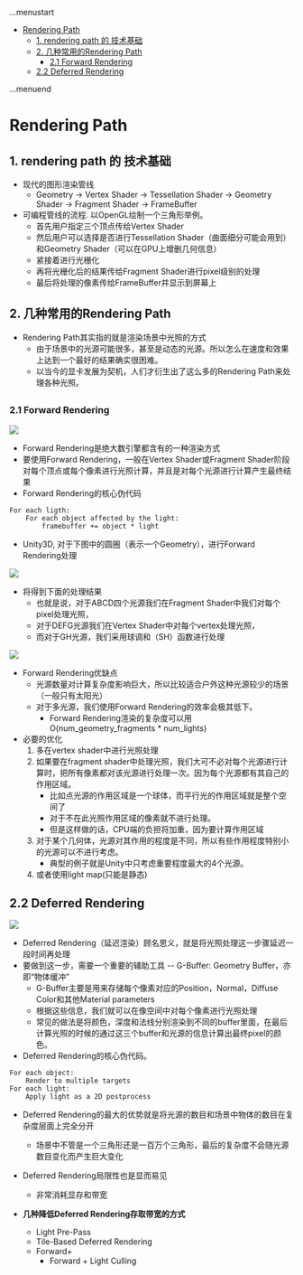 ...menustart

 - [Rendering Path](#da2911de682ed5ee8e31f8abbeef66bd)
	 - [1. rendering path 的 技术基础](#e722c0b9325d2999ef6de4bdea693829)
	 - [2. 几种常用的Rendering Path](#5acfcac9feda152fef0e8da1d3a5f248)
		 - [2.1 Forward Rendering](#32762037d3dcc652fa76349f30eeb1f6)
	 - [2.2 Deferred Rendering](#446ff669713810d90d8c929eda9ec749)

...menuend


<h2 id="da2911de682ed5ee8e31f8abbeef66bd"></h2>

# Rendering Path

<h2 id="e722c0b9325d2999ef6de4bdea693829"></h2>

## 1. rendering path 的 技术基础

 - 现代的图形渲染管线
    - Geometry → Vertex Shader → Tessellation Shader → Geometry Shader → Fragment Shader → FrameBuffer
 - 可编程管线的流程. 以OpenGL绘制一个三角形举例。
    - 首先用户指定三个顶点传给Vertex Shader
    - 然后用户可以选择是否进行Tessellation Shader（曲面细分可能会用到）和Geometry Shader（可以在GPU上增删几何信息）
    - 紧接着进行光栅化
    - 再将光栅化后的结果传给Fragment Shader进行pixel级别的处理
    - 最后将处理的像素传给FrameBuffer并显示到屏幕上

<h2 id="5acfcac9feda152fef0e8da1d3a5f248"></h2>

## 2. 几种常用的Rendering Path

 - Rendering Path其实指的就是渲染场景中光照的方式
    - 由于场景中的光源可能很多，甚至是动态的光源。所以怎么在速度和效果上达到一个最好的结果确实很困难。
    - 以当今的显卡发展为契机，人们才衍生出了这么多的Rendering Path来处理各种光照。

<h2 id="32762037d3dcc652fa76349f30eeb1f6"></h2>

### 2.1 Forward Rendering

![](https://raw.githubusercontent.com/mebusy/notes/master/imgs/u3d_shader_fwdrd.png)

 - Forward Rendering是绝大数引擎都含有的一种渲染方式
 - 要使用Forward Rendering，一般在Vertex Shader或Fragment Shader阶段对每个顶点或每个像素进行光照计算，并且是对每个光源进行计算产生最终结果 
 - Forward Rendering的核心伪代码

```
For each ligth:
    For each object affected by the light:
        framebuffer += object * light
```

 - Unity3D, 对于下图中的圆圈（表示一个Geometry），进行Forward Rendering处理

![](https://raw.githubusercontent.com/mebusy/notes/master/imgs/u3d_shader_fwdrd_01.png)

 - 将得到下面的处理结果
    - 也就是说，对于ABCD四个光源我们在Fragment Shader中我们对每个pixel处理光照，
    - 对于DEFG光源我们在Vertex Shader中对每个vertex处理光照，
    - 而对于GH光源，我们采用球调和（SH）函数进行处理

![](https://raw.githubusercontent.com/mebusy/notes/master/imgs/u3d_shader_fwdrd_02.png)

 - Forward Rendering优缺点
    - 光源数量对计算复杂度影响巨大，所以比较适合户外这种光源较少的场景（一般只有太阳光）
    - 对于多光源，我们使用Forward Rendering的效率会极其低下。
        - Forward Rendering渲染的复杂度可以用O(num_geometry_fragments * num_lights)  
 - 必要的优化
    1. 多在vertex shader中进行光照处理
    2. 如果要在fragment shader中处理光照，我们大可不必对每个光源进行计算时，把所有像素都对该光源进行处理一次。因为每个光源都有其自己的作用区域。
        - 比如点光源的作用区域是一个球体，而平行光的作用区域就是整个空间了
        - 对于不在此光照作用区域的像素就不进行处理。
        - 但是这样做的话，CPU端的负担将加重，因为要计算作用区域
    3. 对于某个几何体，光源对其作用的程度是不同，所以有些作用程度特别小的光源可以不进行考虑。
        - 典型的例子就是Unity中只考虑重要程度最大的4个光源。
    4. 或者使用light map(只能是静态)

<h2 id="446ff669713810d90d8c929eda9ec749"></h2>

## 2.2 Deferred Rendering

![](https://raw.githubusercontent.com/mebusy/notes/master/imgs/u3d_shader_defrd.png)

 - Deferred Rendering（延迟渲染）顾名思义，就是将光照处理这一步骤延迟一段时间再处理
 - 要做到这一步，需要一个重要的辅助工具 -- G-Buffer: Geometry Buffer，亦即“物体缓冲”
    - G-Buffer主要是用来存储每个像素对应的Position，Normal，Diffuse Color和其他Material parameters
    - 根据这些信息，我们就可以在像空间中对每个像素进行光照处理
    - 常见的做法是将颜色，深度和法线分别渲染到不同的buffer里面，在最后计算光照的时候的通过这三个buffer和光源的信息计算出最终pixel的颜色。
 - Deferred Rendering的核心伪代码。

```
For each object:
    Render to multiple targets
For each light:
    Apply light as a 2D postprocess
```
 
 - Deferred Rendering的最大的优势就是将光源的数目和场景中物体的数目在复杂度层面上完全分开
    - 场景中不管是一个三角形还是一百万个三角形，最后的复杂度不会随光源数目变化而产生巨大变化
 - Deferred Rendering局限性也是显而易见
    - 非常消耗显存和带宽

 - **几种降低Deferred Rendering存取带宽的方式**
    - Light Pre-Pass
    - Tile-Based Deferred Rendering
    - Forward+
        - Forward + Light Culling



